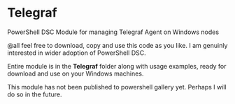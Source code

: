 # Telegraf
PowerShell DSC Module for managing Telegraf Agent on Windows nodes

@all feel free to download, copy and use this code as you like. I am genuinly interested in wider adoption of PowerShell DSC. 

Entire module is in the **Telegraf** folder along with usage examples, ready for download and use on your Windows machines.

This module has not been published to powershell gallery yet. Perhaps I will do so in the future.
